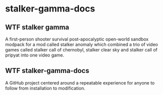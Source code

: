 # stalker-gamma-docs

## WTF stalker gamma

A first-person shooter survival post-apocalyptic open-world sandbox modpack for
a mod called stalker anomaly which combined a trio of video games called stalker
call of chernobyl, stalker clear sky and stalker call of pripyat into one video
game.

## WTF stalker-gamma-docs

A GitHub project centered around a repeatable experience for anyone to follow
from installation to modification.
